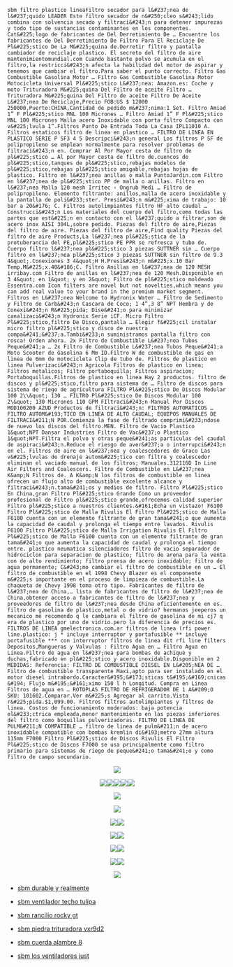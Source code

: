 
```
sbm filtro plastico lineaFiltro secador para l&#237;nea de l&#237;quido LEADER Este filtro secador de n&#250;cleo s&#243;lido combina con solvencia secado y filtraci&#243;n para detener impurezas y todo tipo de sustancias contaminantes en los componentes. Cat&#225;logo de fabricantes de Del Derretimiento De … Encuentre los fabricantes de Del Derretimiento De Filtro Para El Reciclaje De Pl&#225;stico De La M&#225;quina de.Derretir filtro y pantalla cambiador de reciclaje plastico. El secreto del filtro de aire mantenimientomundial.com Cuando bastante polvo se acumula en el filtro,la restricci&#243;n afecta la habilidad del motor de aspirar y tenemos que cambiar el filtro.Para saber el punto correcto. Filtro Gas Combustible Gasolina Motor … Filtro Gas Combustible Gasolina Motor Motocicleta Universal Pl&#225;stico L&#237;nea: Amazon.es: Coche y moto Trituradora M&#225;quina Del Filtro de aceite Filtro … Trituradora M&#225;quina Del Filtro de aceite Filtro De Aceite L&#237;nea De Reciclaje,Precio FOB:US $ 12000 250000,Puerto:CHINA,Cantidad de pedido m&#237;nima:1 Set. Filtro Amiad 1” F Pl&#225;stico MNL 100 Micrones … Filtro Amiad 1” F Pl&#225;stico MNL 100 Micrones Malla acero Inoxidable con porta filtro Compacto con v&#225;lvula 1”.Filtros Punto De Entrada Toda La Casa IPL11010 A. Filtros estaticos filtro de linea en plastico … FILTRO DE LINEA EN PLASTICO SERIE P SF3 4 5 Descripci&#243;n general Los filtros P SF de polipropileno se emplean normalmente para resolver problemas de filtraci&#243;n en. Comprar Al Por Mayor cesta de filtro de pl&#225;stico … Al por Mayor cesta de filtro de.cuencos de pl&#225;stico,tanques de pl&#225;stico,rebajas modelos de pl&#225;stico,rebajas pl&#225;stico amigable,rebajas hojas de plastico. Filtro en l&#237;nea anillas o malla PuntoJardin.com Filtro en l&#237;nea de pl&#225;stico PP de malla o anillas. Filtro en l&#237;nea Malla 120 mesh Irritec ‹ Ongrub Medi … Filtro de polipropileno. Elemento filtrante: anillos,malla de acero inoxidable y la pantalla de poli&#233;ster. Presi&#243;n m&#225;xima de trabajo: 10 bar a 20&#176; C. Filtros autolimpiantes filtro HF alto caudal … Construcci&#243;n Los materiales del cuerpo del filtro,como todas las partes que est&#225;n en contacto con el l&#237;quido a filtrar,son de acero inox AISI 304L,sobre pedido. Piezas del filtro de aire,Piezas del filtro de aire. Piezas del filtro de aire,Find quality Piezas del filtro de aire Products,La l&#237;nea pl&#225;stica de la protuberancia del PE,pl&#225;stico PE PPR se refresca y tubo de. Cuerpo filtro l&#237;nea pl&#225;stico 3 piezas SUTTNER sin … Cuerpo filtro en l&#237;nea pl&#225;stico 3 piezas SUTTNER sin filtro de 9.3 4&quot;.Conexiones 3 4&quot;H H.Presi&#243;n m&#225;x.10 Bar Temp.M&#225;x.40&#186;C. Filtro Anillas en l&#237;nea de 120 MESH irribay.com Filtro de anillas en l&#237;nea de 120 Mesh.Disponible en 3 4&quot; en 1&quot; y en 2&quot; Filtro de pl&#225;stico moldeado Essentra.com Icon filters are novel but not novelties,which means you can add real value to your brand in the premium market segment. Filtros en L&#237;nea Welcome to Hydronix Water … Filtro de Sedimento y Filtro de Carb&#243;n Cascara de Coco; 1 4”,3 8” NPT Hembra y de Conexi&#243;n R&#225;pida; Dise&#241;o para minimizar canalizaci&#243;n Hydronix Serie iCF. Micro Filtro Pl&#225;stico,filtro De Disco,pantalla … Elegir f&#225;cil instalar micro filtro pl&#225;stico y disco de nuestra compa&#241;&#237;a.Tambi&#233;n suministramos pantalla filtro con rosca! Orden ahora. 2x Filtro de Combustible L&#237;nea Tubos Peque&#241;a … 2x Filtro de Combustible L&#237;nea Tubos Peque&#241;a Moto Scooter de Gasolina 6 Mm ID.Filtro W de combustible de gas en linea de 6mm de motocicleta Clip de tubo de. Filtros de plastico en linea Pulverizaci&#243;n Agricola Filtros de plastico en linea; Filtros metalicos; Filtro portaboquilla; Filtros aspiracion; Portaboquillas.Filtros de plastico en linea Hay 2 productos. filtro de discos y pl&#225;stico,filtro para sistema de … Filtro de discos para sistema de riego de agricultura FILTRO Pl&#225;stico De Discos Modular 100 2\\&quot; 130 … FILTRO Pl&#225;stico De Discos Modular 100 2\&quot; 130 Micrones 110 GPM FIltraci&#243;n Manual Por Discos MOD100200 AZUD Productos de filtraci&#243;n: FILTROS AUTOMATICOS … FILTRO AUTOM&#193;TICO EN LINEA DE ALTO CAUDAL; EQUIPOS MANUALES DE FILTRACI&#211;N POR.Comienza la fase de filtrado comprimi&#233;ndose de nuevo los discos del filtro.MEN. Filtro de Vacio Plastico 1&quot;NPT Dansar Industries Filtro de Vac&#237;o Plastico 1&quot;NPT.Filtra el polvo y otras peque&#241;as particulas del caudal de aspiraci&#243;n.Reduce el riesgo de aver&#237;a o interrupci&#243;n en el. Filtros de aire en l&#237;nea y coalescedores de Graco Las v&#225;lvulas de drenaje autom&#225;tico con filtro y coalescedor eliminan el vaciado manual de los filtros; Manuales.312116D In Line Air Filters and Coalescers. Filtro de Combustible en L&#237;nea K&amp;N Filtros de. A K&amp;N los filtros de combustible en linea ofrecen un flujo alto de combustible excelente alcance y filtraci&#243;n.tama&#241;os y medios de filtro. Filtro Pl&#225;stico En China,gran Filtro Pl&#225;stico Grande Como un proveedor profesional de Filtro pl&#225;stico grande,ofrecemos calidad superior Filtro pl&#225;stico a nuestros clientes.&#161;Echa un vistazo! F6100 Filtro Pl&#225;stico de Malla Rivulis El Filtro Pl&#225;stico de Malla F6100 cuenta con un elemento filtrante de gran tama&#241;o que aumenta la capacidad de caudal y prolonga el tiempo entre lavados. Rivulis F6100 Filtro Pl&#225;stico de Malla Irrigation Rivulis El Filtro Pl&#225;stico de Malla F6100 cuenta con un elemento filtrante de gran tama&#241;o que aumenta la capacidad de caudal y prolonga el tiempo entre. plastico neumatica silenciadores filtro de vacio separador de hidrociclon para separacion de plastico; filtro de arena para la venta con de alto rendimiento; filtro prensa de acero inoxidable; filtro de agua permanente; C&#243;mo cambiar el filtro de combustible en un … El filtro de combustible en el 1998 Chevy Blazer es el componente m&#225;s importante en el proceso de limpieza de combustible.La chaqueta de Chevy 1998 toma otro tipo. Fabricantes de filtro de l&#237;nea de China,… lista de fabricantes de filtro de l&#237;nea de China,obtener acceso a fabricantes de filtro de l&#237;nea y proveedores de filtro de l&#237;nea desde China eficientemente en es. filtro de gasolina de plastico,metal o de vidrio? hermanos jeeperos un mecanico me recomendo q le cambiara el filtro de gasolina de mi cj7 q era de plastico por uno de vidrio.pero la diferencia de precios es. FILTROS DE LINEA gmelectronica.com.ar filtros de linea (rfi power line.plastico: j * incluye interruptor y portafusible ** incluye portafusible *** con interruptor filtros de linea dit rfi line filters Depositos,Mangueras y Valvulas : Filtro Agua en … Filtro Agua en Linea.Filtro de agua en l&#237;nea para bombas de achique y duchas,fabricado en pl&#225;stico y acero inoxidable.Disponible en 2 MEDIDAS: Referencia: FILTRO DE COMBUSTIBLE DIESEL EN L&#205;NEA DE … Filtro de combustible transparente Maxi,apto para ser instalado en el motor diesel intrabordo.Caracter&#195;&#173;sticas t&#195;&#169;cnicas &#194; Flujo m&#195;&#161;ximo 150 l h Longitud. Compra en Linea Filtros de agua en … ROTOPLAS FILTRO DE REFRIGERADOR DE 1 A&#209;O SKU: 101602.Comparar.Ver m&#225;s Agregar al carrito.Vista r&#225;pida.$1,099.00. Filtros filtros autolimpiantes y filtros de linea. Costos de funcionamiento moderados: baja potencia el&#233;ctrica empleada,menor mantenimiento en las piezas inferiores del filtro como boquillas pulverizadoras. FILTRO DE LINEA DE PULM&#211;N COMPATIBLE … filtro de linea de pulm&#211;n de acero inoxidable compatible con bombas kremlin di&#193;metro 27mm altura 115mm F7000 Filtro Pl&#225;stico de Discos Rivulis El Filtro Pl&#225;stico de Discos F7000 se usa principalmente como filtro primario para sistemas de riego de peque&#241;o tama&#241;o y como filtro de campo secundario. 
```

<div align="center">

<a href="https://es-crusher.shibang-china.com/github&k=sbm+filtro+plastico+linea"><img src="https://static.shibang-china.com/es/crusher/logo.jpg"></a>

<a href="https://es-crusher.shibang-china.com/github&k=sbm+filtro+plastico+linea"><img src="https://static.shibang-china.com/es/crusher/index.jpg"></a><a href="https://es-crusher.shibang-china.com/material.htmlgithub&k=sbm+filtro+plastico+linea"><img src="https://static.shibang-china.com/es/crusher/material.jpg"></a><a href="https://es-crusher.shibang-china.com/application.htmlgithub&k=sbm+filtro+plastico+linea"><img src="https://static.shibang-china.com/es/crusher/application.jpg"></a><a href="https://es-crusher.shibang-china.com/aboutus.htmlgithub&k=sbm+filtro+plastico+linea"><img src="https://static.shibang-china.com/es/crusher/aboutus.jpg"></a><a href="https://es-crusher.shibang-china.com/contact.htmlgithub&k=sbm+filtro+plastico+linea"><img src="https://static.shibang-china.com/es/crusher/contact.jpg"></a>

<a href="https://es-crusher.shibang-china.com/github&k=sbm+filtro+plastico+linea"><img src="https://static.shibang-china.com/es/crusher/banner.jpg"></a>

<a href="https://swt.shibang-china.com/github&k=sbm+filtro+plastico+linea"><img src="https://static.shibang-china.com/es/crusher/text.jpg"></a>

<a href="https://swt.shibang-china.com/github&k=sbm+filtro+plastico+linea"><img src="https://static.shibang-china.com/es/crusher/chat.jpg"></a><a href="https://es-crusher.shibang-china.com/contact.htmlgithub&k=sbm+filtro+plastico+linea"><img src="https://static.shibang-china.com/es/crusher/message.jpg"></a>

<a href="https://es-crusher.shibang-china.com/products/pe.htmlgithub&k=sbm+filtro+plastico+linea"><img src="https://static.shibang-china.com/es/crusher/pe.jpg"></a><a href="https://es-crusher.shibang-china.com/products/pf.htmlgithub&k=sbm+filtro+plastico+linea"><img src="https://static.shibang-china.com/es/crusher/pf.jpg"></a>

<a href="https://es-crusher.shibang-china.com/products/hpt.htmlgithub&k=sbm+filtro+plastico+linea"><img src="https://static.shibang-china.com/es/crusher/hpt.jpg"></a><a href="https://es-crusher.shibang-china.com/products/vsi.htmlgithub&k=sbm+filtro+plastico+linea"><img src="https://static.shibang-china.com/es/crusher/vsi.jpg"></a>

<a href="https://es-crusher.shibang-china.com/products/klv.htmlgithub&k=sbm+filtro+plastico+linea"><img src="https://static.shibang-china.com/es/crusher/klv.jpg"></a><a href="https://es-crusher.shibang-china.com/products/portable.htmlgithub&k=sbm+filtro+plastico+linea"><img src="https://static.shibang-china.com/es/crusher/portable.jpg"></a>

<a href="https://swt.shibang-china.com/github&k=sbm+filtro+plastico+linea"><img src="https://static.shibang-china.com/es/crusher/case.jpg"></a>

</div>


* [sbm durable y realmente](sbm%20durable%20y%20realmente.md)

* [sbm ventilador techo tulipa](sbm%20ventilador%20techo%20tulipa.md)

* [sbm rancilio rocky gt](sbm%20rancilio%20rocky%20gt.md)

* [sbm piedra trituradora vxr9d2](sbm%20piedra%20trituradora%20vxr9d2.md)

* [sbm cuerda alambre 8](sbm%20cuerda%20alambre%208.md)

* [sbm los ventiladores just](sbm%20los%20ventiladores%20just.md)